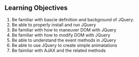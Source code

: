 ## Learning Objectives

1. Be familiar with bascie definition and background of JQuery.
2. Be able to properly install and run JQuery
3. Be familiar with how to maneuver DOM with JQuery
4. Be familiar with how to modify DOM with JQuery
5. Be able to understand the event methods in JQuery
6. Be able to use JQuery to create simple animatations
7. Be faimliar with AJAX and the related methods
